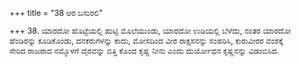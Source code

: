 +++
title = "38 ಆರ ಬಸುರಲಿ"

+++
38. ಯಾರದೋ ಹೊಟ್ಟೆಯಲ್ಲಿ ಹುಟ್ಟಿ ಮೊಲೆಯುಂಡು, ಯಾರದೋ ಉಡಿಯಲ್ಲಿ ಬೆಳೆದು, ನಂತರ ಯಾರದೋ ಹೆಂಡಿರನ್ನು ಕೂಡಿಕೊಂಡು, ದನಕರುಗಳನ್ನು ಕಾದು, ಮೋಸದಿಂದ ವೀರ ರಾಕ್ಷಸನನ್ನು ಸಂಹರಿಸಿ, ಕುರುವೀರರ ವಂಶಕ್ಕೆ ಸೇರಿದ ರಾಜರಾದ ನಮ್ಮೊಳಗೆ ವೈರವನ್ನು ಬಿತ್ತಿ ಕೊಂದ ಕೃಷ್ಣ ನೀನು ಎಂದು ದುರ್ಯೋಧನ ಕೃಷ್ಣನನ್ನು ವಿಡಂಬಿಸಿದ.